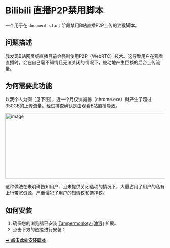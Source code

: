 # Bilibili 直播P2P禁用脚本

一个用于在 `document-start` 阶段禁用B站直播P2P上传的油猴脚本。

## 问题描述 ##
我发现B站网页版直播目前会强制使用P2P（WebRTC）技术。这导致用户在观看直播时，会在自己毫不知情且无法关闭的情况下，被动地产生巨额的后台上传流量。

## 为何需要此功能 ##
以我个人为例（见下图），近一个月仅浏览器（chrome.exe）就产生了超过350GB的上传流量，经过排查确认是由观看B站直播导致。

<img width="1050" height="209" alt="image" src="https://github.com/user-attachments/assets/44bd3d28-f730-45bf-a790-7a28cabd1f6a" />

这种做法在未明确告知用户、且未提供关闭选项的情况下，大量占用了用户的私有上行带宽资源，严重侵犯了用户的知情权和选择权。

## 如何安装

1.  确保您的浏览器已安装 [Tampermonkey (油猴)](https://www.tampermonkey.net/) 扩展。
2.  点击下方的链接进行安装：

[➡️ **点击此处安装脚本**](	https://github.com/KDH-KDHKDH/Bilibili-Disable-Live-P2P/raw/refs/heads/main/bilibili-disable-live-p2p.user.js)
